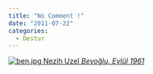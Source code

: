 ```yaml
---
title: "No Comment !"
date: "2011-07-22"
categories: 
  - Destur
---
```


 [![ben.jpg](/uploads/2011/07/ben.jpg) Nezih Uzel _Beyoğlu, Eylül 1961_](/uploads/2011/07/ben.jpg "ben.jpg")
